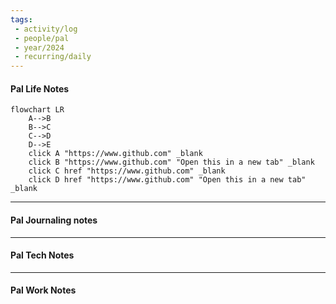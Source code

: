 ```yaml
---
tags:
 - activity/log
 - people/pal
 - year/2024
 - recurring/daily
---
```

#### Pal Life Notes

```mermaid
flowchart LR
    A-->B
    B-->C
    C-->D
    D-->E
    click A "https://www.github.com" _blank
    click B "https://www.github.com" "Open this in a new tab" _blank
    click C href "https://www.github.com" _blank
    click D href "https://www.github.com" "Open this in a new tab" _blank

```

-----------
#### Pal Journaling notes 



------

#### Pal Tech Notes





------ 
#### Pal Work Notes


